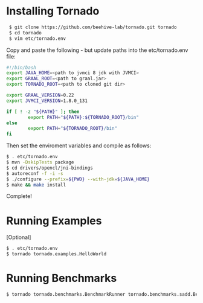 
# Installing Tornado #

```bash
 $ git clone https://github.com/beehive-lab/tornado.git tornado
 $ cd tornado
 $ vim etc/tornado.env
```

Copy and paste the following - but update paths into the etc/tornado.env file:

```bash
#!/bin/bash
export JAVA_HOME=<path to jvmci 8 jdk with JVMCI>
export GRAAL_ROOT=<path to graal.jar>
export TORNADO_ROOT=<path to cloned git dir>

export GRAAL_VERSION=0.22
export JVMCI_VERSION=1.8.0_131

if [ ! -z "${PATH}" ]; then
        export PATH="${PATH}:${TORNADO_ROOT}/bin"
else
        export PATH="${TORNADO_ROOT}/bin"
fi
```

Then set the enviroment variables and compile as follows:

```bash
$ . etc/tornado.env
$ mvn -DskipTests package
$ cd drivers/opencl/jni-bindings
$ autoreconf -f -i -s
$ ./configure --prefix=${PWD} --with-jdk=${JAVA_HOME}
$ make && make install
```

Complete!

# Running Examples #

  [Optional]

```bash
$ . etc/tornado.env
$ tornado tornado.examples.HelloWorld
```

# Running Benchmarks #

```bash
$ tornado tornado.benchmarks.BenchmarkRunner tornado.benchmarks.sadd.Benchmark
```


